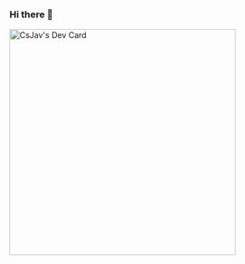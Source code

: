 ### Hi there 👋

<a href="https://app.daily.dev/CsJav"><img src="https://api.daily.dev/devcards/dac044c348f64b66926495f3ab3ae14d.png?r=bw5" width="400" alt="CsJav's Dev Card"/></a>

<!--
**CsJav/CsJav** is a ✨ _special_ ✨ repository because its `README.md` (this file) appears on your GitHub profile.

DevCard: just in case it wont update inspect this ->
<a href="https://app.daily.dev/DailyDevTips"><img src="https://github.com/rebelchris/rebelchris/blob/master/devcard.svg" width="400" alt="Chris Bongers's Dev Card"/></a>

Here are some ideas to get you started:

- 🔭 I’m currently working on ...
- 🌱 I’m currently learning ...
- 👯 I’m looking to collaborate on ...
- 🤔 I’m looking for help with ...
- 💬 Ask me about ...
- 📫 How to reach me: ...
- 😄 Pronouns: ...
- ⚡ Fun fact: ...
-->
